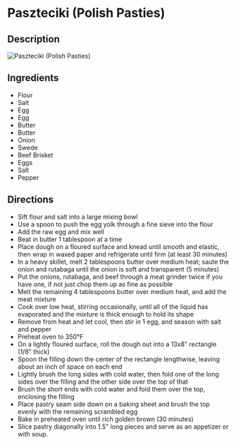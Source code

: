 # Paszteciki (Polish Pasties)

## Description
![Paszteciki (Polish Pasties)](https://www.themealdb.com/images/media/meals/c9a3l31593261890.jpg "Paszteciki (Polish Pasties)")

## Ingredients
- Flour
- Salt
- Egg
- Egg
- Butter
- Butter
- Onion
- Swede
- Beef Brisket
- Eggs
- Salt
- Pepper

## Directions
- Sift flour and salt into a large mixing bowl
- Use a spoon to push the egg yolk through a fine sieve into the flour
- Add the raw egg and mix well
- Beat in butter 1 tablespoon at a time
- Place dough on a floured surface and knead until smooth and elastic, then wrap in waxed paper and refrigerate until firm (at least 30 minutes)
- In a heavy skillet, melt 2 tablespoons butter over medium heat; saute the onion and rutabaga until the onion is soft and transparent (5 minutes)
- Put the onions, rutabaga, and beef through a meat grinder twice if you have one, if not just chop them up as fine as possible
- Melt the remaining 4 tablespoons butter over medium heat, and add the meat mixture
- Cook over low heat, stirring occasionally, until all of the liquid has evaporated and the mixture is thick enough to hold its shape
- Remove from heat and let cool, then stir in 1 egg, and season with salt and pepper
- Preheat oven to 350°F
- On a lightly floured surface, roll the dough out into a 13x8" rectangle (1/8" thick)
- Spoon the filling down the center of the rectangle lengthwise, leaving about an inch of space on each end
- Lightly brush the long sides with cold water, then fold one of the long sides over the filling and the other side over the top of that
- Brush the short ends with cold water and fold them over the top, enclosing the filling
- Place pastry seam side down on a baking sheet and brush the top evenly with the remaining scrambled egg
- Bake in preheated oven until rich golden brown (30 minutes)
- Slice pastry diagonally into 1.5" long pieces and serve as an appetizer or with soup.
